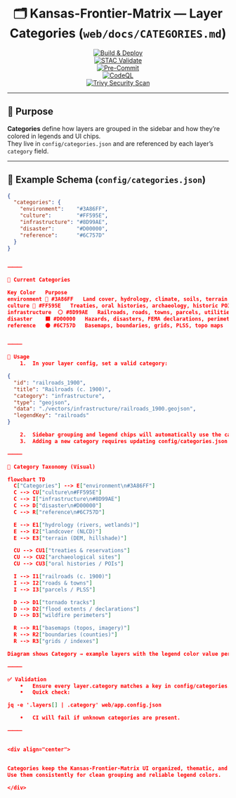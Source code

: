 <div align="center">

# 🗂 Kansas-Frontier-Matrix — Layer Categories (`web/docs/CATEGORIES.md`)

[![Build & Deploy](https://github.com/bartytime4life/Kansas-Frontier-Matrix/actions/workflows/site.yml/badge.svg)](../../.github/workflows/site.yml)  
[![STAC Validate](https://github.com/bartytime4life/Kansas-Frontier-Matrix/actions/workflows/stac-validate.yml/badge.svg)](../../.github/workflows/stac-validate.yml)  
[![Pre-Commit](https://github.com/bartytime4life/Kansas-Frontier-Matrix/actions/workflows/pre-commit.yml/badge.svg)](../../.github/workflows/pre-commit.yml)  
[![CodeQL](https://github.com/bartytime4life/Kansas-Frontier-Matrix/actions/workflows/codeql.yml/badge.svg)](../../.github/workflows/codeql.yml)  
[![Trivy Security Scan](https://github.com/bartytime4life/Kansas-Frontier-Matrix/actions/workflows/trivy.yml/badge.svg)](../../.github/workflows/trivy.yml)

</div>

---

## 📖 Purpose

**Categories** define how layers are grouped in the sidebar and how they’re colored in legends and UI chips.  
They live in `config/categories.json` and are referenced by each layer’s `category` field.

---

## 📂 Example Schema (`config/categories.json`)

```json
{
  "categories": {
    "environment":    "#3A86FF",
    "culture":        "#FF595E",
    "infrastructure": "#8D99AE",
    "disaster":       "#D00000",
    "reference":      "#6C757D"
  }
}


⸻

🎨 Current Categories

Key	Color	Purpose
environment	🔵 #3A86FF	Land cover, hydrology, climate, soils, terrain
culture	🔴 #FF595E	Treaties, oral histories, archaeology, historic POIs
infrastructure	⚪ #8D99AE	Railroads, roads, towns, parcels, utilities
disaster	🟥 #D00000	Hazards, disasters, FEMA declarations, perimeters
reference	⚫ #6C757D	Basemaps, boundaries, grids, PLSS, topo maps


⸻

🧩 Usage
	1.	In your layer config, set a valid category:

{
  "id": "railroads_1900",
  "title": "Railroads (c. 1900)",
  "category": "infrastructure",
  "type": "geojson",
  "data": "./vectors/infrastructure/railroads_1900.geojson",
  "legendKey": "railroads"
}

	2.	Sidebar grouping and legend chips will automatically use the category color.
	3.	Adding a new category requires updating config/categories.json and ensuring any style tokens (if used) in style.css are aligned.

⸻

🌳 Category Taxonomy (Visual)

flowchart TD
  C["Categories"] --> E["environment\n#3A86FF"]
  C --> CU["culture\n#FF595E"]
  C --> I["infrastructure\n#8D99AE"]
  C --> D["disaster\n#D00000"]
  C --> R["reference\n#6C757D"]

  E --> E1["hydrology (rivers, wetlands)"]
  E --> E2["landcover (NLCD)"]
  E --> E3["terrain (DEM, hillshade)"]

  CU --> CU1["treaties & reservations"]
  CU --> CU2["archaeological sites"]
  CU --> CU3["oral histories / POIs"]

  I --> I1["railroads (c. 1900)"]
  I --> I2["roads & towns"]
  I --> I3["parcels / PLSS"]

  D --> D1["tornado tracks"]
  D --> D2["flood extents / declarations"]
  D --> D3["wildfire perimeters"]

  R --> R1["basemaps (topos, imagery)"]
  R --> R2["boundaries (counties)"]
  R --> R3["grids / indexes"]

Diagram shows Category → example layers with the legend color value per category.

⸻

✅ Validation
	•	Ensure every layer.category matches a key in config/categories.json.
	•	Quick check:

jq -e '.layers[] | .category' web/app.config.json

	•	CI will fail if unknown categories are present.

⸻


<div align="center">


Categories keep the Kansas-Frontier-Matrix UI organized, thematic, and accessible.
Use them consistently for clean grouping and reliable legend colors.

</div>
```
